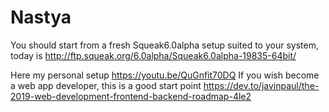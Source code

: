 # Nastya
You should start from a fresh Squeak6.0alpha setup suited to your system, today is http://ftp.squeak.org/6.0alpha/Squeak6.0alpha-19835-64bit/
 
Here my personal setup https://youtu.be/QuGnfit70DQ
If you wish become a web app developer, this is a good start point https://dev.to/javinpaul/the-2019-web-development-frontend-backend-roadmap-4le2

